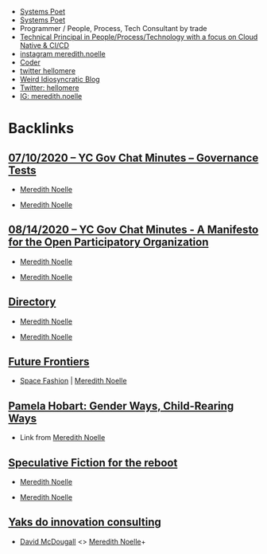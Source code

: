 - [Systems Poet](https://systempoetics.com)
- [Systems Poet](https://systempoetics.com)
- Programmer / People, Process, Tech Consultant by trade
- [Technical Principal in People/Process/Technology with a focus on Cloud Native & CI/CD](https://www.linkedin.com/in/msrobot0/)
- [instagram meredith.noelle](https://twitter.com/meredith.noelle)
- [Coder](https://github.com/msrobot0)
- [twitter hellomere](https://twitter.com/hellomere)
- [Weird Idiosyncratic Blog](https://thewitchofendor.com)
- [Twitter: hellomere](https://twitter.com/hellomere)
- [IG: meredith.noelle](https://instagram.com/meredith.noelle)

# Backlinks
## [07/10/2020 – YC Gov Chat Minutes – Governance Tests](<07/10/2020 – YC Gov Chat Minutes – Governance Tests.md>)
- [Meredith Noelle](<Meredith Noelle.md>)

- [Meredith Noelle](<Meredith Noelle.md>)

## [08/14/2020 – YC Gov Chat Minutes - A Manifesto for the Open Participatory Organization](<08/14/2020 – YC Gov Chat Minutes - A Manifesto for the Open Participatory Organization.md>)
- [Meredith Noelle](<Meredith Noelle.md>)

- [Meredith Noelle](<Meredith Noelle.md>)

## [Directory](<Directory.md>)
- [Meredith Noelle](<Meredith Noelle.md>)

- [Meredith Noelle](<Meredith Noelle.md>)

## [Future Frontiers](<Future Frontiers.md>)
- [Space Fashion](https://docs.google.com/presentation/d/1zNjdVUgTuU7Xne1xcGz6e-j3sAoKAnqjGM8HKmLEosg/edit?pli=1[slide](<slide.md>)=id.g8eb80a442b_14_0) | [Meredith Noelle](<Meredith Noelle.md>)

## [Pamela Hobart: Gender Ways, Child-Rearing Ways](<Pamela Hobart: Gender Ways, Child-Rearing Ways.md>)
- Link from [Meredith Noelle](<Meredith Noelle.md>)

## [Speculative Fiction for the reboot ](<Speculative Fiction for the reboot .md>)
- [Meredith Noelle](<Meredith Noelle.md>)

- [Meredith Noelle](<Meredith Noelle.md>)

## [Yaks do innovation consulting](<Yaks do innovation consulting.md>)
- [David McDougall](<David McDougall.md>) <> [Meredith Noelle](<Meredith Noelle.md>)+

